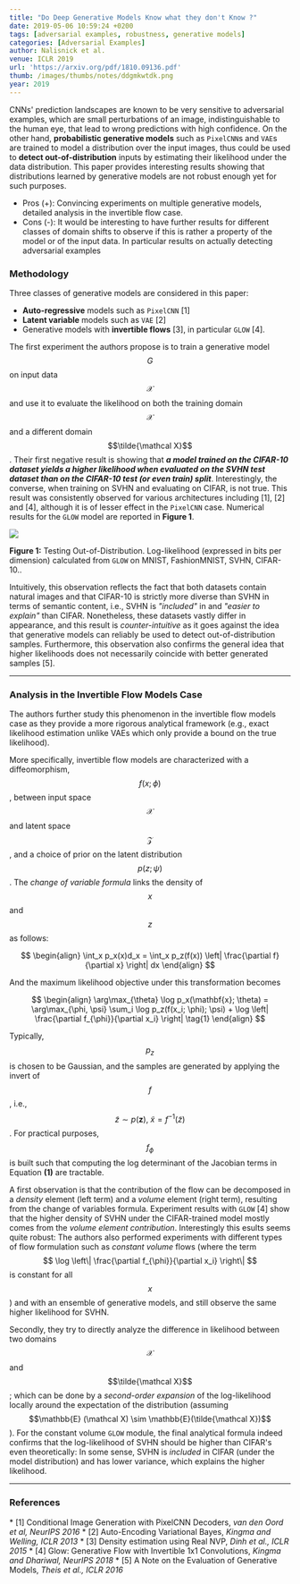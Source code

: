 ```yaml
---
title: "Do Deep Generative Models Know what they don't Know ?"
date: 2019-05-06 10:59:24 +0200
tags: [adversarial examples, robustness, generative models]
categories: [Adversarial Examples]
author: Nalisnick et al.
venue: ICLR 2019
url: 'https://arxiv.org/pdf/1810.09136.pdf'
thumb: /images/thumbs/notes/ddgmkwtdk.png
year: 2019
---
```


<div class="summary">
  CNNs' prediction landscapes are known to be very sensitive to adversarial examples, which are small perturbations of an image, indistinguishable to the human eye, that lead to wrong predictions with high confidence. On the other hand, <b>probabilistic generative models</b> such as <code>PixelCNN</code>s and <code>VAE</code>s are trained to model a distribution over the input images, thus could be used to <b>detect out-of-distribution</b> inputs by estimating their likelihood under the data distribution. This paper provides interesting results showing that distributions learned by generative models are not robust enough yet for such purposes.

  <ul>
    <li><span class="procons">Pros (+):</span> Convincing experiments on multiple generative models, detailed analysis in the invertible flow case.</li>
    <li><span class="procons">Cons (-):</span> It would be interesting to have further results for different classes of domain shifts to observe if this is rather a property of the model or of the input data. In particular results on actually detecting adversarial examples</li>
  </ul>
</div>


<h3 class="section proposed"> Methodology </h3>

Three classes of generative models are considered in this paper:
  * <b>Auto-regressive</b> models such as `PixelCNN` <span class="citations">[1]</span>
  * <b>Latent variable</b> models such as `VAE` <span class="citations">[2]</span>
  * Generative models with **invertible flows** <span class="citations">[3]</span>, in particular `GLOW` <span class="citations">[4]</span>.

The  first experiment the authors propose is to train a generative model $$G$$ on input data $$\mathcal X$$ and use it to evaluate the likelihood on both the training domain $$\mathcal X$$ and a different domain $$\tilde{\mathcal X}$$. Their first negative result is showing that ***a model trained on the CIFAR-10 dataset yields a higher likelihood when evaluated on the SVHN test dataset than on the CIFAR-10 test (or even train) split***. Interestingly, the  converse, when training on SVHN and evaluating on CIFAR, is not true. This result was consistently observed for various architectures including <span class="citations">[1]</span>, <span class="citations">[2]</span> and <span class="citations">[4]</span>, although it is of lesser effect in the `PixelCNN` case. Numerical results for the `GLOW` model are reported in **Figure 1**.

<div class="figure">
<img src="{{ site.baseurl }}/images/posts/glow_likelihoods.png">
<p><b>Figure 1:</b>  Testing Out-of-Distribution. Log-likelihood (expressed in bits per dimension) calculated
from <code>GLOW</code> on MNIST, FashionMNIST, SVHN, CIFAR-10..</p>
</div>

Intuitively, this observation reflects the fact that both datasets contain natural images and that CIFAR-10 is strictly more diverse than SVHN in terms of semantic content, i.e., SVHN is *"included"* in and *"easier to explain"* than CIFAR. Nonetheless, these datasets vastly differ in appearance, and this result is *counter-intuitive* as it goes against the idea that generative models can reliably be used to detect out-of-distribution samples. Furthermore, this observation also confirms the general idea that higher likelihoods does not necessarily coincide with better generated samples <span class="citations">[5]</span>.

---

<h3 class="section theory"> Analysis in the Invertible Flow Models Case </h3>

The authors further study this phenomenon in the invertible flow models case as they provide a more rigorous analytical framework (e.g., exact likelihood estimation unlike VAEs which only provide a bound on the true likelihood).

More specifically, invertible flow models are characterized with a diffeomorphism,  $$f(x; \phi)$$, between input space $$\mathcal X$$ and latent space $$\mathcal Z$$, and a choice of prior on the latent distribution $$p(z; \psi)$$. The *change of variable formula* links the density of $$x$$ and $$z$$ as follows:

$$
\begin{align}
\int_x p_x(x)d_x = \int_x p_z(f(x)) \left| \frac{\partial f}{\partial x} \right| dx
\end{align}
$$

And the maximum likelihood objective under this transformation becomes

$$
\begin{align}
\arg\max_{\theta} \log p_x(\mathbf{x}; \theta) = \arg\max_{\phi, \psi} \sum_i \log p_z(f(x_i; \phi); \psi) + \log \left| \frac{\partial f_{\phi}}{\partial x_i} \right| \tag{1}
\end{align}
$$

Typically, $$p_z$$ is chosen to be Gaussian, and the samples are generated by applying the invert of $$f$$, i.e.,$$\tilde{z} \sim p(\mathbf z),\ \tilde x = f^{-1}(\tilde z)$$. For practical purposes, $$f_{\phi}$$ is built such that computing the log determinant of the Jacobian terms in Equation **(1)** are tractable.

A first observation is that the contribution of the flow can be decomposed in a *density* element (left term) and a *volume* element (right term), resulting from the change of variables formula. Experiment results with `GLOW` <span class="citations">[4]</span> show that the higher density  of SVHN under the CIFAR-trained model mostly comes from the *volume element contribution*.
Interestingly this esults seems quite robust: The authors also performed experiments with different types of flow formulation such as *constant volume* flows (where the term $$ \log \left\| \frac{\partial f_{\phi}}{\partial x_i} \right\| $$ is constant for all $$x$$) and with an ensemble of generative models, and still observe the same higher likelihood for SVHN.

Secondly, they try to directly analyze the difference in likelihood between two domains $$\mathcal X$$ and $$\tilde{\mathcal X}$$; which can be done by a *second-order expansion* of the log-likelihood locally around the expectation of the distribution (assuming $$\mathbb{E} (\mathcal X) \sim \mathbb{E}(\tilde{\mathcal X})$$). For the constant volume `GLOW` module, the final analytical formula indeed confirms that the log-likelihood of SVHN should be higher than CIFAR's even theoretically: In some sense, SVHN is *included* in CIFAR (under the model distribution) and has lower variance, which explains the higher likelihood.

---

<h3 class="section references"> References </h3>
  * <span class="citations">[1]</span> Conditional Image Generation with PixelCNN Decoders, <i>van den Oord et al, NeurIPS 2016</i>
  * <span class="citations">[2]</span> Auto-Encoding Variational Bayes, <i>Kingma and Welling, ICLR 2013</i>
  * <span class="citations">[3]</span> Density estimation using Real NVP, <i>Dinh et al., ICLR 2015</i>
  * <span class="citations">[4]</span> Glow: Generative Flow with Invertible 1x1 Convolutions, <i>Kingma and Dhariwal, NeurIPS 2018</i>
  * <span class="citations">[5]</span> A Note on the Evaluation of Generative Models, <i>Theis et al., ICLR 2016</i>
